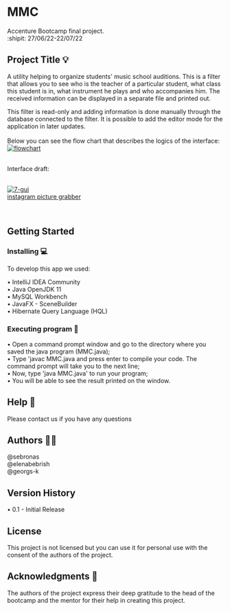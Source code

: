# MMC 
Accenture Bootcamp final project. <br /> :shipit: 27/06/22-22/07/22


## Project Title :bulb:
A utility helping to organize students' music school auditions. 
This is a filter that allows you to see who is the teacher of a particular student, what class this student is in, what instrument he plays and who accompanies him. The received information can be displayed in a separate file and printed out. 

This filter is read-only and adding information is done manually through the database connected to the filter. It is possible to add the editor mode for the application in later updates. <br />
<br />
Below you can see the flow chart that describes the logics of the interface: <br />
<a href="https://ibb.co/r614LdY"><img src="https://i.ibb.co/4T5PD1z/flowchart.png" alt="flowchart" border="0"></a>

<br />
Interface draft: <br />
<br />

<a href="https://ibb.co/WstKjXN"><img src="https://i.ibb.co/KmwySgc/7-gui.jpg" alt="7-gui" border="0"></a><br /><a target='_blank' href='https://500pxdownload.com/'>instagram picture grabber</a><br />

<br />

## Getting Started

### **Installing** :computer:
To develop this app we used: <br /> 

•	IntelliJ IDEA Community <br /> 
•	Java OpenJDK 11 <br /> 
•	MySQL Workbench <br /> 
•	JavaFX - SceneBuilder <br /> 
•	Hibernate Query Language (HQL)

### **Executing program** :electric_plug:

•	Open a command prompt window and go to the directory where you saved the java program (MMC.java); <br /> 
•	Type 'javac MMC.java and press enter to compile your code. The command prompt will take you to the next line; <br /> 
•	Now, type 'java MMC.java' to run your program; <br />
•	You will be able to see the result printed on the window.

## Help :e-mail:
Please contact us if you have any questions

## Authors :technologist:

@sebronas <br /> @elenabebrish <br /> @georgs-k

## Version History
•	0.1 - Initial Release


## License

This project is not licensed but you can use it for personal use with the consent of the authors of the project.

## Acknowledgments :star_struck:

The authors of the project express their deep gratitude to the head of the bootcamp and the mentor for their help in creating this project.


